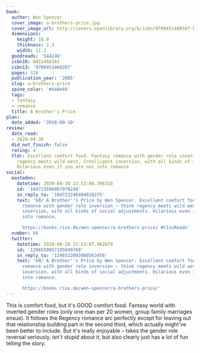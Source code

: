 ```yaml
---
book:
  author: Wen Spencer
  cover_image: a-brothers-price.jpg
  cover_image_url: http://covers.openlibrary.org/b/isbn/9780451460387-L.jpg
  dimensions:
    height: 18.0
    thickness: 2.3
    width: 11.2
  goodreads: '544240'
  isbn10: 0451460383
  isbn13: '9780451460387'
  pages: 310
  publication_year: '2005'
  slug: a-brothers-price
  spine_color: '#da8e49'
  tags:
  - fantasy
  - romance
  title: A Brother's Price
plan:
  date_added: '2018-09-10'
review:
  date_read:
  - 2020-04-30
  did_not_finish: false
  rating: 4
  tldr: Excellent comfort food. Fantasy romance with gender role inversion – think
    regency meets wild west. Intelligent inversion, with all kinds of social adjustments.
    Hilarious even if you are not into romance.
social:
  mastodon:
    datetime: 2020-08-20 22:53:08.396318
    id: '104723696067970248'
    in_reply_to: '104723246484618275'
    text: '60/ A Brother''s Price by Wen Spencer. Excellent comfort food. Fantasy
      romance with gender role inversion – think regency meets wild west. Intelligent
      inversion, with all kinds of social adjustments. Hilarious even if you are not
      into romance.

      https://books.rixx.de/wen-spencer/a-brothers-price/ #rixxReads'
  number: 60
  twitter:
    datetime: 2020-08-20 22:53:07.982679
    id: '1296550857195040769'
    in_reply_to: '1296522083900563456'
    text: '60/ A Brother''s Price by Wen Spencer. Excellent comfort food. Fantasy
      romance with gender role inversion – think regency meets wild west. Intelligent
      inversion, with all kinds of social adjustments. Hilarious even if you are not
      into romance.

      https://books.rixx.de/wen-spencer/a-brothers-price/'
---
```


This is comfort food, but it's GOOD comfort food. Fantasy world with inverted gender roles (only one man per 20 women,
group family marriages ensue). It follows the Regency romance arc perfectly except for leaving out that relationship
building part in the second third, which actually might've been better to include. But it's really enjoyable – takes the
gender role reversal seriously, isn't stupid about it, but also clearly just has a lot of fun telling the story.
